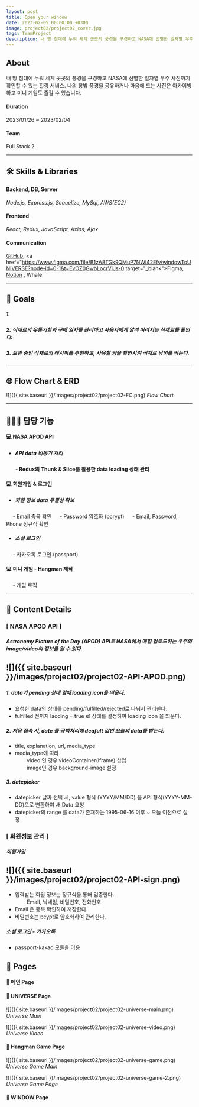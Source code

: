 ```yaml
---
layout: post
title: Open your window
date: 2023-02-05 00:00:00 +0300
image: project02/project02_cover.jpg
tags: TeamProject
description: 내 방 침대에 누워 세계 곳곳의 풍경을 구경하고 NASA에 선별한 일자별 우주 사진까지 확인할 수 있습니다. 나의 창밖 풍경을 공유하거나 마음에 드는 사진은 아카이빙하고 미니 게임도 즐길 수 있는 종합 힐링 서비스입니다.
---
```


## About

내 방 침대에 누워 세계 곳곳의 풍경을 구경하고 NASA에 선별한 일자별 우주 사진까지 확인할 수 있는 힐링 서비스. 나의 창밖 풍경을 공유하거나 마음에 드는 사진은 아카이빙하고 미니 게임도 즐길 수 있습니다.

#### Duration

2023/01/26 ~ 2023/02/04

#### Team

Full Stack 2

---

## 🛠️ Skills & Libraries

#### Backend, DB, Server

_Node.js, Express.js, Sequelize, MySql, AWS(EC2)_

#### Frontend

_React, Redux, JavaScript, Axios, Ajax_

#### Communication

<a href="https://github.com/nietzche15/windowToUNIVERSE" target="_blank">GitHub</a>,
<a href="https://www.figma.com/file/B1zA8TGk9QMuP7NWl42Efv/windowToUNIVERSE?node-id=0-1&t=EvOZ0GwbLocrViJs-0 target="\_blank">Figma</a>,
<a href="https://www.notion.so/scientific-hibiscus/window-to-UNIVERSE-18bb09e530414b31988cac9d4009fbb7" target="_blank">Notion</a>
, Whale

---

## 📌 Goals

##### 1.

##### 2. 식재료의 유통기한과 구매 일자를 관리하고 사용자에게 알려 버려지는 식재료를 줄인다.

##### 3. 보관 중인 식재료의 레시피를 추천하고, 사용할 양을 확인시켜 식재료 낭비를 막는다.

---

## 🌐 Flow Chart & ERD

![]({{ site.baseurl }}/images/project02/project02-FC.png)
_Flow Chart_

---

## 🙋🏻‍♀️ 담당 기능

#### 💻 NASA APOD API

- ##### API data 비동기 처리

&emsp;&ensp; **- Redux의 Thunk & Slice를 활용한 data loading 상태 관리**

#### 💻 회원가입 & 로그인

- ##### 회원 정보 data 무결성 확보

&emsp; - Email 중복 확인
&emsp; - Password 암호화 (bcrypt)
&emsp; - Email, Password, Phone 정규식 확인

- ##### 소셜 로그인

&emsp; - 카카오톡 로그인 (passport)

#### 💻 미니 게임 - Hangman 제작

&emsp; - 게임 로직

---

## 📖 Content Details

### [ NASA APOD API ]

##### Astronomy Picture of the Day (APOD) API로 NASA에서 매일 업로드하는 우주의 image/video의 정보를 알 수 있다.

## ![]({{ site.baseurl }}/images/project02/project02-API-APOD.png)

##### 1. data가 pending 상태 일때 loading icon을 띄운다.

- 요청한 data의 상태를 pending/fulfilled/rejected로 나눠서 관리한다.
- fulfilled 전까지 laoding = true 로 상태를 설정하여 loading icon 을 띄운다.

##### 2. 처음 접속 시, date 를 공백처리해 deafult 값인 오늘의 data를 받는다.

- title, explanation, url, media_type
- media_type에 따라  
  &emsp;&emsp; video 인 경우 videoContainer(iframe) 삽입  
  &emsp;&emsp; image인 경우 background-image 설정

##### 3. datepicker

- datepicker 날짜 선택 시, value 형식 (YYYY/MM/DD) 을 API 형식(YYYY-MM-DD)으로 변환하여 새 Data 요청
- datepicker의 range 를 data가 존재하는 1995-06-16 이후 ~ 오늘 이전으로 설정

### [ 회원정보 관리 ]

##### 회원가입

## ![]({{ site.baseurl }}/images/project02/project02-API-sign.png)

- 입력받는 회원 정보는 정규식을 통해 검증한다.  
  &emsp;&emsp; Email, 닉네임, 비밀번호, 전화번호
- Email 은 중복 확인하여 저장한다.
- 비밀번호는 bcypt로 암호화하여 관리한다.

##### 소셜 로그인 - 카카오톡

- passport-kakao 모듈을 이용

## 📙 Pages

#### 🔎 메인 Page

#### 🔎 UNIVERSE Page

![]({{ site.baseurl }}/images/project02/project02-universe-main.png)
_Universe Main_

![]({{ site.baseurl }}/images/project02/project02-universe-video.png)
_Universe Video_

#### 🔎 Hangman Game Page

![]({{ site.baseurl }}/images/project02/project02-universe-game.png)
_Universe Game Main_

![]({{ site.baseurl }}/images/project02/project02-universe-game-2.png)
_Universe Game Page_

#### 🔎 WINDOW Page
